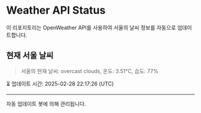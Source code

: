 
# Weather API Status

이 리포지토리는 OpenWeather API를 사용하여 서울의 날씨 정보를 자동으로 업데이트합니다.

## 현재 서울 날씨
> 서울의 현재 날씨: overcast clouds, 온도: 3.51°C, 습도: 77%

⏳ 업데이트 시간: 2025-02-28 22:17:26 (UTC)

---
자동 업데이트 봇에 의해 관리됩니다.
